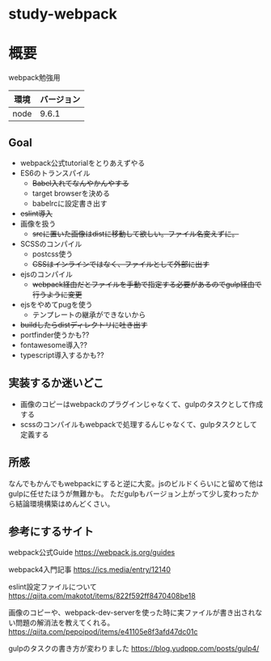 # study-webpack
# 概要
webpack勉強用

|環境|バージョン|
|---|---|
|node|9.6.1|

## Goal
- webpack公式tutorialをとりあえずやる
- ES6のトランスパイル
    - ~~Babel入れてなんやかんやする~~
    - target browserを決める
    - babelrcに設定書き出す
- ~~eslint導入~~
- 画像を扱う
    - ~~srcに置いた画像はdistに移動して欲しい。ファイル名変えずに。~~
- SCSSのコンパイル
    - postcss使う
    - ~~CSSはインラインではなく、ファイルとして外部に出す~~
- ejsのコンパイル
    - ~~webpack経由だとファイルを手動で指定する必要があるのでgulp経由で行うように変更~~
- ejsをやめてpugを使う
  - テンプレートの継承ができないから
- ~~buildしたらdistディレクトリに吐き出す~~
- portfinder使うかも??
- fontawesome導入??
- typescript導入するかも??

## 実装するか迷いどこ
- 画像のコピーはwebpackのプラグインじゃなくて、gulpのタスクとして作成する
- scssのコンパイルもwebpackで処理するんじゃなくて、gulpタスクとして定義する

## 所感
なんでもかんでもwebpackにすると逆に大変。jsのビルドくらいにと留めて他はgulpに任せたほうが無難かも。
ただgulpもバージョン上がって少し変わったから結論環境構築はめんどくさい。

## 参考にするサイト
webpack公式Guide
https://webpack.js.org/guides

webpack4入門記事
https://ics.media/entry/12140

eslint設定ファイルについて
https://qiita.com/makotot/items/822f592ff8470408be18

画像のコピーや、webpack-dev-serverを使った時に実ファイルが書き出されない問題の解消法を教えてくれる。
https://qiita.com/pepoipod/items/e41105e8f3afd47dc01c

gulpのタスクの書き方が変わりました
https://blog.yudppp.com/posts/gulp4/
